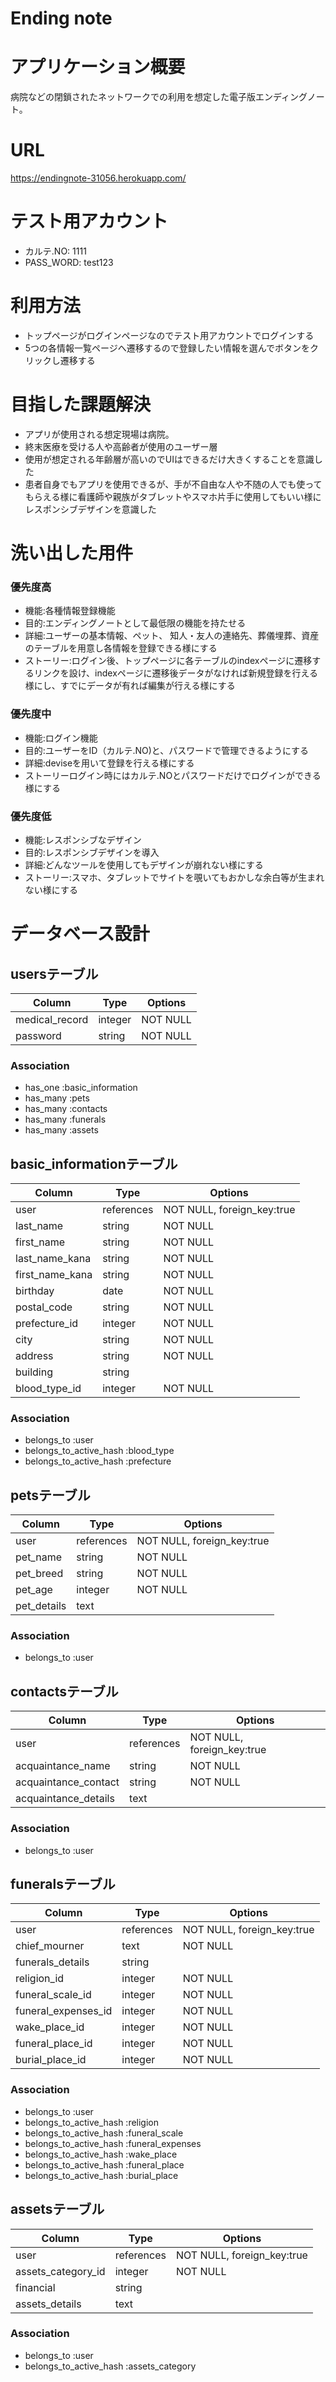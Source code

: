 # Ending note
# アプリケーション概要
病院などの閉鎖されたネットワークでの利用を想定した電子版エンディングノート。
# URL
https://endingnote-31056.herokuapp.com/
# テスト用アカウント
- カルテ.NO: 1111
- PASS_WORD: test123
# 利用方法
- トップページがログインページなのでテスト用アカウントでログインする
- 5つの各情報一覧ページへ遷移するので登録したい情報を選んでボタンをクリックし遷移する
# 目指した課題解決
- アプリが使用される想定現場は病院。
- 終末医療を受ける人や高齢者が使用のユーザー層
- 使用が想定される年齢層が高いのでUIはできるだけ大きくすることを意識した
- 患者自身でもアプリを使用できるが、手が不自由な人や不随の人でも使ってもらえる様に看護師や親族がタブレットやスマホ片手に使用してもいい様にレスポンシブデザインを意識した
# 洗い出した用件
### 優先度高
- 機能:各種情報登録機能
- 目的:エンディングノートとして最低限の機能を持たせる
- 詳細:ユーザーの基本情報、ペット、
知人・友人の連絡先、葬儀埋葬、資産のテーブルを用意し各情報を登録できる様にする
- ストーリー:ログイン後、トップページに各テーブルのindexページに遷移するリンクを設け、indexページに遷移後データがなければ新規登録を行える様にし、すでにデータが有れば編集が行える様にする 
### 優先度中
- 機能:ログイン機能
- 目的:ユーザーをID（カルテ.NO)と、パスワードで管理できるようにする
- 詳細:deviseを用いて登録を行える様にする
- ストーリーログイン時にはカルテ.NOとパスワードだけでログインができる様にする
### 優先度低
- 機能:レスポンシブなデザイン
- 目的:レスポンシブデザインを導入
- 詳細:どんなツールを使用してもデザインが崩れない様にする
- ストーリー:スマホ、タブレットでサイトを覗いてもおかしな余白等が生まれない様にする
# データベース設計
## usersテーブル

| Column         | Type    | Options  |
| -------------- | ------- | -------- |
| medical_record | integer | NOT NULL |
| password       | string  | NOT NULL |

### Association
- has_one :basic_information
- has_many :pets
- has_many :contacts
- has_many :funerals
- has_many :assets

## basic_informationテーブル

| Column          | Type       | Options                    |
| --------------- | ---------- | -------------------------- |
| user            | references | NOT NULL, foreign_key:true |
| last_name       | string     | NOT NULL                   |
| first_name      | string     | NOT NULL                   |
| last_name_kana  | string     | NOT NULL                   |
| first_name_kana | string     | NOT NULL                   |
| birthday        | date       | NOT NULL                   |
| postal_code     | string     | NOT NULL                   |
| prefecture_id   | integer    | NOT NULL                   |
| city            | string     | NOT NULL                   |
| address         | string     | NOT NULL                   |
| building        | string     |                            |
| blood_type_id   | integer    | NOT NULL                   |

### Association
- belongs_to :user
- belongs_to_active_hash :blood_type
- belongs_to_active_hash :prefecture

## petsテーブル

| Column      | Type       | Options                    |
| ----------- | ---------- | -------------------------- |
| user        | references | NOT NULL, foreign_key:true |
| pet_name    | string     | NOT NULL                   |
| pet_breed   | string     | NOT NULL                   |
| pet_age     | integer    | NOT NULL                   |
| pet_details | text       |                            |

### Association
- belongs_to :user

## contactsテーブル

| Column               | Type       | Options                    |
| -------------------- | ---------- | -------------------------- |
| user                 | references | NOT NULL, foreign_key:true |
| acquaintance_name    | string     | NOT NULL                   |
| acquaintance_contact | string     | NOT NULL                   |
| acquaintance_details | text       |                            |

### Association
- belongs_to :user

## funeralsテーブル

| Column              | Type       | Options                    |
| ------------------- | ---------- | -------------------------- |
| user                | references | NOT NULL, foreign_key:true |
| chief_mourner       | text       | NOT NULL                   |
| funerals_details    | string     |                            |
| religion_id         | integer    | NOT NULL                   |
| funeral_scale_id    | integer    | NOT NULL                   |
| funeral_expenses_id | integer    | NOT NULL                   |
| wake_place_id       | integer    | NOT NULL                   |
| funeral_place_id    | integer    | NOT NULL                   |
| burial_place_id     | integer    | NOT NULL                   |

### Association
- belongs_to :user
- belongs_to_active_hash :religion
- belongs_to_active_hash :funeral_scale
- belongs_to_active_hash :funeral_expenses
- belongs_to_active_hash :wake_place
- belongs_to_active_hash :funeral_place
- belongs_to_active_hash :burial_place

## assetsテーブル

| Column             | Type       | Options                    |
| ------------------ | ---------- | -------------------------- |
| user               | references | NOT NULL, foreign_key:true |
| assets_category_id | integer    | NOT NULL                   |
| financial          | string     |                            |
| assets_details     | text       |                            |

### Association

- belongs_to :user
- belongs_to_active_hash :assets_category
